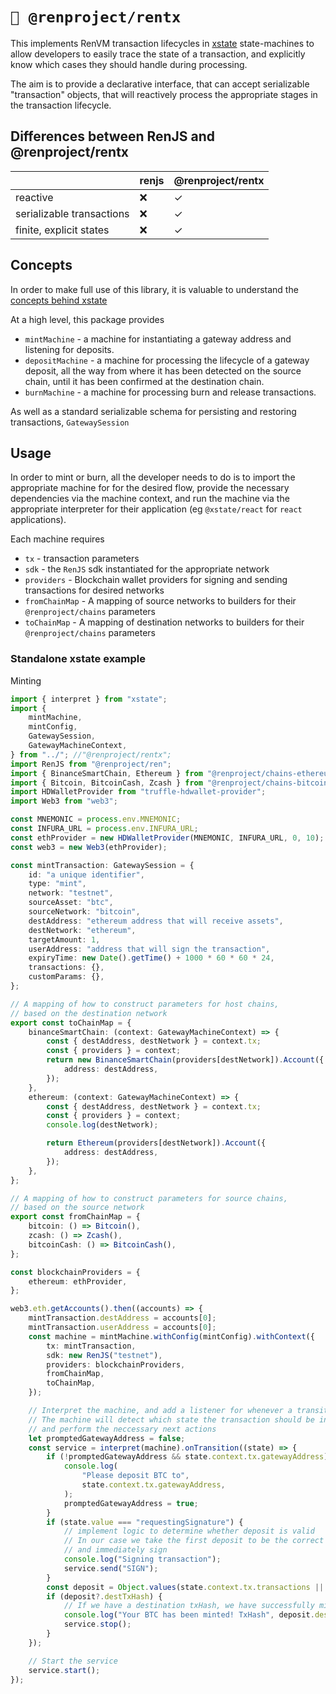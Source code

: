 # `🤖 @renproject/rentx`

This implements RenVM transaction lifecycles in [xstate](https://xstate.js.org) state-machines to allow developers to easily trace the state of a transaction, and explicitly know which cases they should handle during processing.

The aim is to provide a declarative interface, that can accept serializable "transaction" objects, that will reactively process the appropriate stages in the transaction lifecycle.

## Differences between RenJS and @renproject/rentx

|                           | renjs | @renproject/rentx |
| ------------------------- | ----- | ----------------- |
| reactive                  | ❌    | ✓                 |
| serializable transactions | ❌    | ✓                 |
| finite, explicit states   | ❌    | ✓                 |

## Concepts

In order to make full use of this library, it is valuable to understand the [concepts behind xstate](https://xstate.js.org/docs/about/concepts.html#finite-state-machines)

At a high level, this package provides

-   `mintMachine` - a machine for instantiating a gateway address and listening for deposits.
-   `depositMachine` - a machine for processing the lifecycle of a gateway deposit, all the way from where it has been detected on the source chain, until it has been confirmed at the destination chain.
-   `burnMachine` - a machine for processing burn and release transactions.

As well as a standard serializable schema for persisting and restoring transactions, `GatewaySession`

## Usage

In order to mint or burn, all the developer needs to do is to import the appropriate machine for for the desired flow, provide the necessary dependencies via the machine context, and run the machine via the appropriate interpreter for their application (eg `@xstate/react` for `react` applications).

Each machine requires

-   `tx` - transaction parameters
-   `sdk` - the `RenJS` sdk instantiated for the appropriate network
-   `providers` - Blockchain wallet providers for signing and sending transactions for desired networks
-   `fromChainMap` - A mapping of source networks to builders for their `@renproject/chains` parameters
-   `toChainMap` - A mapping of destination networks to builders for their `@renproject/chains` parameters

### Standalone xstate example

Minting
```typescript
import { interpret } from "xstate";
import {
    mintMachine,
    mintConfig,
    GatewaySession,
    GatewayMachineContext,
} from "../"; //"@renproject/rentx";
import RenJS from "@renproject/ren";
import { BinanceSmartChain, Ethereum } from "@renproject/chains-ethereum";
import { Bitcoin, BitcoinCash, Zcash } from "@renproject/chains-bitcoin";
import HDWalletProvider from "truffle-hdwallet-provider";
import Web3 from "web3";

const MNEMONIC = process.env.MNEMONIC;
const INFURA_URL = process.env.INFURA_URL;
const ethProvider = new HDWalletProvider(MNEMONIC, INFURA_URL, 0, 10);
const web3 = new Web3(ethProvider);

const mintTransaction: GatewaySession = {
    id: "a unique identifier",
    type: "mint",
    network: "testnet",
    sourceAsset: "btc",
    sourceNetwork: "bitcoin",
    destAddress: "ethereum address that will receive assets",
    destNetwork: "ethereum",
    targetAmount: 1,
    userAddress: "address that will sign the transaction",
    expiryTime: new Date().getTime() + 1000 * 60 * 60 * 24,
    transactions: {},
    customParams: {},
};

// A mapping of how to construct parameters for host chains,
// based on the destination network
export const toChainMap = {
    binanceSmartChain: (context: GatewayMachineContext) => {
        const { destAddress, destNetwork } = context.tx;
        const { providers } = context;
        return new BinanceSmartChain(providers[destNetwork]).Account({
            address: destAddress,
        });
    },
    ethereum: (context: GatewayMachineContext) => {
        const { destAddress, destNetwork } = context.tx;
        const { providers } = context;
        console.log(destNetwork);

        return Ethereum(providers[destNetwork]).Account({
            address: destAddress,
        });
    },
};

// A mapping of how to construct parameters for source chains,
// based on the source network
export const fromChainMap = {
    bitcoin: () => Bitcoin(),
    zcash: () => Zcash(),
    bitcoinCash: () => BitcoinCash(),
};

const blockchainProviders = {
    ethereum: ethProvider,
};

web3.eth.getAccounts().then((accounts) => {
    mintTransaction.destAddress = accounts[0];
    mintTransaction.userAddress = accounts[0];
    const machine = mintMachine.withConfig(mintConfig).withContext({
        tx: mintTransaction,
        sdk: new RenJS("testnet"),
        providers: blockchainProviders,
        fromChainMap,
        toChainMap,
    });

    // Interpret the machine, and add a listener for whenever a transition occurs.
    // The machine will detect which state the transaction should be in,
    // and perform the neccessary next actions
    let promptedGatewayAddress = false;
    const service = interpret(machine).onTransition((state) => {
        if (!promptedGatewayAddress && state.context.tx.gatewayAddress) {
            console.log(
                "Please deposit BTC to",
                state.context.tx.gatewayAddress,
            );
            promptedGatewayAddress = true;
        }
        if (state.value === "requestingSignature") {
            // implement logic to determine whether deposit is valid
            // In our case we take the first deposit to be the correct one
            // and immediately sign
            console.log("Signing transaction");
            service.send("SIGN");
        }
        const deposit = Object.values(state.context.tx.transactions || {})[0];
        if (deposit?.destTxHash) {
            // If we have a destination txHash, we have successfully minted BTC
            console.log("Your BTC has been minted! TxHash", deposit.destTxHash);
            service.stop();
        }
    });

    // Start the service
    service.start();
});
```
